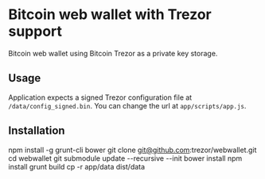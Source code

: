 Bitcoin web wallet with Trezor support
======================================

Bitcoin web wallet using Bitcoin Trezor as a private key storage.

Usage
-----

Application expects a signed Trezor configuration file at
`/data/config_signed.bin`. You can change the url at `app/scripts/app.js`.

Installation
------------
npm install -g grunt-cli bower
git clone git@github.com:trezor/webwallet.git
cd webwallet
git submodule update --recursive --init
bower install
npm install
grunt build
cp -r app/data dist/data
